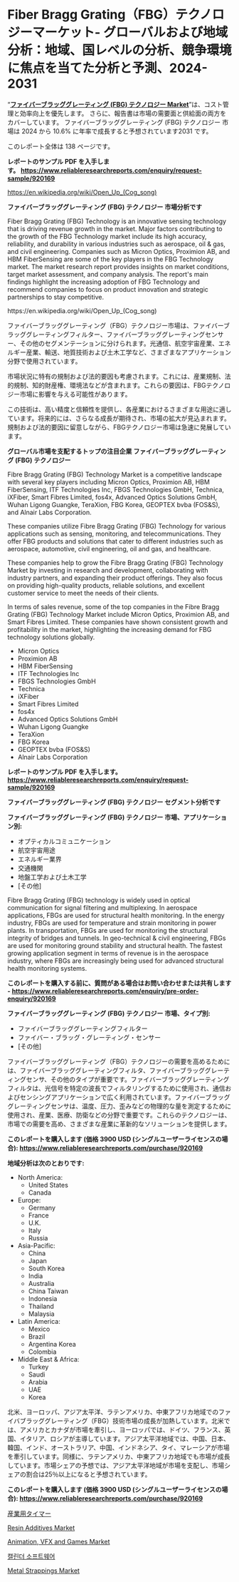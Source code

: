 <p><h1>Fiber Bragg Grating（FBG）テクノロジーマーケット- グローバルおよび地域分析：地域、国レベルの分析、競争環境に焦点を当てた分析と予測、2024-2031</h1></p><p>&ldquo;<strong><a href="https://www.reliableresearchreports.com/fibre-bragg-grating-fbg-technology-r920169">ファイバーブラッググレーティング (FBG) テクノロジー Market</a></strong>&rdquo;は、コスト管理と効率向上を優先します。 さらに、報告書は市場の需要面と供給面の両方をカバーしています。 ファイバーブラッググレーティング (FBG) テクノロジー 市場は 2024 から 10.6% に年率で成長すると予想されています2031 です。</p>
<p>このレポート全体は 138 ページです。</p>
<p><strong>レポートのサンプル PDF を入手します。&nbsp;<a href="https://www.reliableresearchreports.com/enquiry/request-sample/920169">https://www.reliableresearchreports.com/enquiry/request-sample/920169</a></strong></p>
<p><a href="https://en.wikipedia.org/wiki/Open_Up_(Cog_song)">https://en.wikipedia.org/wiki/Open_Up_(Cog_song)</a></p>
<p><strong>ファイバーブラッググレーティング (FBG) テクノロジー 市場分析です</strong></p>
<p><p>Fiber Bragg Grating (FBG) Technology is an innovative sensing technology that is driving revenue growth in the market. Major factors contributing to the growth of the FBG Technology market include its high accuracy, reliability, and durability in various industries such as aerospace, oil & gas, and civil engineering. Companies such as Micron Optics, Proximion AB, and HBM FiberSensing are some of the key players in the FBG Technology market. The market research report provides insights on market conditions, target market assessment, and company analysis. The report's main findings highlight the increasing adoption of FBG Technology and recommend companies to focus on product innovation and strategic partnerships to stay competitive.</p></p>
<p>https://en.wikipedia.org/wiki/Open_Up_(Cog_song)</p>
<p><p>ファイバーブラッググレーティング（FBG）テクノロジー市場は、ファイバーブラッググレーティングフィルター、ファイバーブラッググレーティングセンサー、その他のセグメンテーションに分けられます。光通信、航空宇宙産業、エネルギー産業、輸送、地質技術および土木工学など、さまざまなアプリケーション分野で使用されています。</p><p>市場状況に特有の規制および法的要因も考慮されます。これには、産業規制、法的規制、知的財産権、環境法などが含まれます。これらの要因は、FBGテクノロジー市場に影響を与える可能性があります。</p><p>この技術は、高い精度と信頼性を提供し、各産業におけるさまざまな用途に適しています。将来的には、さらなる成長が期待され、市場の拡大が見込まれます。規制および法的要因に留意しながら、FBGテクノロジー市場は急速に発展しています。</p></p>
<p><strong>グローバル市場を支配するトップの注目企業 ファイバーブラッググレーティング (FBG) テクノロジー</strong></p>
<p><p>Fibre Bragg Grating (FBG) Technology Market is a competitive landscape with several key players including Micron Optics, Proximion AB, HBM FiberSensing, ITF Technologies Inc, FBGS Technologies GmbH, Technica, iXFiber, Smart Fibres Limited, fos4x, Advanced Optics Solutions GmbH, Wuhan Ligong Guangke, TeraXion, FBG Korea, GEOPTEX bvba (FOS&S), and Alnair Labs Corporation.</p><p>These companies utilize Fibre Bragg Grating (FBG) Technology for various applications such as sensing, monitoring, and telecommunications. They offer FBG products and solutions that cater to different industries such as aerospace, automotive, civil engineering, oil and gas, and healthcare. </p><p>These companies help to grow the Fibre Bragg Grating (FBG) Technology Market by investing in research and development, collaborating with industry partners, and expanding their product offerings. They also focus on providing high-quality products, reliable solutions, and excellent customer service to meet the needs of their clients.</p><p>In terms of sales revenue, some of the top companies in the Fibre Bragg Grating (FBG) Technology Market include Micron Optics, Proximion AB, and Smart Fibres Limited. These companies have shown consistent growth and profitability in the market, highlighting the increasing demand for FBG technology solutions globally.</p></p>
<p><ul><li>Micron Optics</li><li>Proximion AB</li><li>HBM FiberSensing</li><li>ITF Technologies Inc</li><li>FBGS Technologies GmbH</li><li>Technica</li><li>iXFiber</li><li>Smart Fibres Limited</li><li>fos4x</li><li>Advanced Optics Solutions GmbH</li><li>Wuhan Ligong Guangke</li><li>TeraXion</li><li>FBG Korea</li><li>GEOPTEX bvba (FOS&S)</li><li>Alnair Labs Corporation</li></ul></p>
<p><strong>レポートのサンプル PDF を入手します。 <a href="https://www.reliableresearchreports.com/enquiry/request-sample/920169">https://www.reliableresearchreports.com/enquiry/request-sample/920169</a></strong></p>
<p><strong>ファイバーブラッググレーティング (FBG) テクノロジー セグメント分析です</strong></p>
<p><strong>ファイバーブラッググレーティング (FBG) テクノロジー 市場、アプリケーション別:</strong></p>
<p><ul><li>オプティカルコミュニケーション</li><li>航空宇宙用途</li><li>エネルギー業界</li><li>交通機関</li><li>地盤工学および土木工学</li><li>[その他]</li></ul></p>
<p><p>Fibre Bragg Grating (FBG) technology is widely used in optical communication for signal filtering and multiplexing. In aerospace applications, FBGs are used for structural health monitoring. In the energy industry, FBGs are used for temperature and strain monitoring in power plants. In transportation, FBGs are used for monitoring the structural integrity of bridges and tunnels. In geo-technical & civil engineering, FBGs are used for monitoring ground stability and structural health. The fastest growing application segment in terms of revenue is in the aerospace industry, where FBGs are increasingly being used for advanced structural health monitoring systems.</p></p>
<p><strong>このレポートを購入する前に、質問がある場合はお問い合わせまたは共有します - <a href="https://www.reliableresearchreports.com/enquiry/pre-order-enquiry/920169">https://www.reliableresearchreports.com/enquiry/pre-order-enquiry/920169</a></strong></p>
<p><strong>ファイバーブラッググレーティング (FBG) テクノロジー 市場、タイプ別:</strong></p>
<p><ul><li>ファイバーブラッググレーティングフィルター</li><li>ファイバー・ブラッグ・グレーティング・センサー</li><li>[その他]</li></ul></p>
<p><p>ファイバーブラッググレーティング（FBG）テクノロジーの需要を高めるためには、ファイバーブラッググレーティングフィルタ、ファイバーブラッググレーティングセンサ、その他のタイプが重要です。ファイバーブラッググレーティングフィルタは、光信号を特定の波長でフィルタリングするために使用され、通信およびセンシングアプリケーションで広く利用されています。ファイバーブラッググレーティングセンサは、温度、圧力、歪みなどの物理的な量を測定するために使用され、産業、医療、防衛などの分野で重要です。これらのテクノロジーは、市場での需要を高め、さまざまな産業に革新的なソリューションを提供します。</p></p>
<p><strong>このレポートを購入します (価格 3900 USD (シングルユーザーライセンスの場合): <a href="https://www.reliableresearchreports.com/purchase/920169">https://www.reliableresearchreports.com/purchase/920169</a></strong></p>
<p><strong>地域分析は次のとおりです:</strong></p>
<p><ul>
    <li>
        North America:
        <ul>
            <li>United States</li>
            <li>Canada</li>
        </ul>
    </li>
    <li>
        Europe:
        <ul>
            <li>Germany</li>
            <li>France</li>
            <li>U.K.</li>
            <li>Italy</li>
            <li>Russia</li>
        </ul>
    </li>
    <li>
        Asia-Pacific:
        <ul>
            <li>China</li>
            <li>Japan</li>
            <li>South Korea</li>
            <li>India</li>
            <li>Australia</li>
            <li>China Taiwan</li>
            <li>Indonesia</li>
            <li>Thailand</li>
            <li>Malaysia</li>
        </ul>
    </li>
    <li>
        Latin America:
        <ul>
            <li>Mexico</li>
            <li>Brazil</li>
            <li>Argentina Korea</li>
            <li>Colombia</li>
        </ul>
    </li>
    <li>
        Middle East & Africa:
        <ul>
            <li>Turkey</li>
            <li>Saudi</li>
            <li>Arabia</li>
            <li>UAE</li>
            <li>Korea</li>
        </ul>
    </li>
    </ul></p>
<p><p>北米、ヨーロッパ、アジア太平洋、ラテンアメリカ、中東アフリカ地域でのファイバブラッググレーティング（FBG）技術市場の成長が加熱しています。北米では、アメリカとカナダが市場を牽引し、ヨーロッパでは、ドイツ、フランス、英国、イタリア、ロシアが主導しています。アジア太平洋地域では、中国、日本、韓国、インド、オーストラリア、中国、インドネシア、タイ、マレーシアが市場を牽引しています。同様に、ラテンアメリカ、中東アフリカ地域でも市場が成長しています。市場シェアの予想では、アジア太平洋地域が市場を支配し、市場シェアの割合は25％以上になると予想されています。</p></p>
<p><strong>このレポートを購入します (価格 3900 USD (シングルユーザーライセンスの場合): <a href="https://www.reliableresearchreports.com/purchase/920169">https://www.reliableresearchreports.com/purchase/920169</a></strong></p>
<p><p><a href="https://medium.com/@verniebarton2023/%E5%B7%A5%E6%A5%AD%E7%94%A8%E3%82%BF%E3%82%A4%E3%83%9E%E3%83%BC%E5%B8%82%E5%A0%B4-2024%E5%B9%B4-2031%E5%B9%B4%E3%81%AE%E3%82%B0%E3%83%AD%E3%83%BC%E3%83%90%E3%83%AB%E3%81%8A%E3%82%88%E3%81%B3%E5%9C%B0%E5%9F%9F%E5%88%86%E6%9E%90-c0231ddfc3a4">産業用タイマー</a></p><p><a href="https://github.com/prosalinda88/Market-Research-Report-List-6/blob/main/resin-additives-market.md">Resin Additives Market</a></p><p><a href="https://issuu.com/reportprime-2/docs/animation-vfx-and-games-market-size_c9dbbb96b9e2a4">Animation, VFX and Games Market</a></p><p><a href="https://medium.com/@samiahussain82/%EA%B8%80%EB%A1%9C%EB%B2%8C-%EC%BA%98%EB%A6%B0%EB%8D%94-%EC%86%8C%ED%94%84%ED%8A%B8%EC%9B%A8%EC%96%B4-%EC%8B%9C%EC%9E%A5-%EA%B7%9C%EB%AA%A8%EB%8A%94-%EC%97%B0%ED%8F%89%EA%B7%A0-%EC%84%B1%EC%9E%A5%EB%A5%A0-7-1-%EC%97%90-%EC%9D%B4%EB%A5%B4%EB%8A%94-%EA%B2%83%EC%9C%BC%EB%A1%9C-%EC%98%88%EC%83%81%EB%90%98%EB%A9%B0-%EC%9D%B4-%EB%B3%B4%EA%B3%A0%EC%84%9C%EB%8A%94-2024%EB%85%84%EB%B6%80%ED%84%B0-2031%EB%85%84%EA%B9%8C%EC%A7%80%EC%9D%98-%EC%8B%9C%EC%9E%A5-%EC%84%B1%EC%9E%A5-%ED%8A%B8%EB%A0%8C%EB%93%9C-%EA%B8%B0%ED%9A%8C-%EB%B0%8F-%EC%98%88%EC%B8%A1%EC%9D%84-%EB%8B%A4%EB%A3%B9%EB%8B%88%EB%8B%A4-c6871350bfff">캘린더 소프트웨어</a></p><p><a href="https://github.com/globismark/Market-Research-Report-List-5/blob/main/metal-strappings-market.md">Metal Strappings Market</a></p></p>
